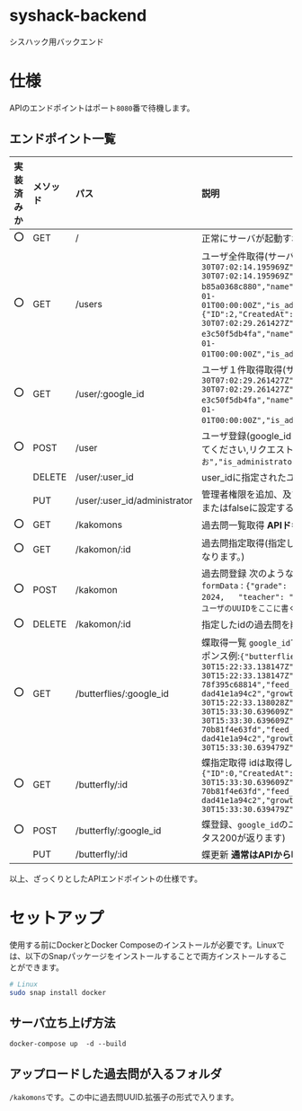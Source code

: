 # syshack-backend

シスハック用バックエンド
# 仕様
APIのエンドポイントはポート`8080`番で待機します。

## エンドポイント一覧

| 実装済みか | メソッド | パス                       | 説明                                                                 |
| :--------- | :------- | :------------------------- | :------------------------------------------------------------------- |
|     ⭕️      | GET      | /                          | 正常にサーバが起動すればOKを返す                                                        |
|     ⭕️     | GET      | /users                     | ユーザ全件取得(サーバからの応答例: `{"user":[{"ID":1,"CreatedAt":"2025-03-30T07:02:14.195969Z","UpdatedAt":"2025-03-30T07:02:14.195969Z","DeletedAt":null,"user_id":"0f9e68c2-72f5-47c9-b313-b85a0368c880","name":"かきくけこ","google_id":"def","previous_upload_date":"0001-01-01T00:00:00Z","is_administrator":false,"count_post":0,"feeding_butterfly_id":0},{"ID":2,"CreatedAt":"2025-03-30T07:02:29.261427Z","UpdatedAt":"2025-03-30T07:02:29.261427Z","DeletedAt":null,"user_id":"2136ff68-cebb-4468-a3f7-e3c50f5db4fa","name":"あいうえお","google_id":"abc","previous_upload_date":"0001-01-01T00:00:00Z","is_administrator":true,"count_post":0,"feeding_butterfly_id":0}]}`)                                                         |
|     ⭕️      | GET      | /user/:google_id            | ユーザ１件取得取得(サーバからの応答例:`{"ID":2,"CreatedAt":"2025-03-30T07:02:29.261427Z","UpdatedAt":"2025-03-30T07:02:29.261427Z","DeletedAt":null,"user_id":"2136ff68-cebb-4468-a3f7-e3c50f5db4fa","name":"あいうえお","google_id":"abc","previous_upload_date":"0001-01-01T00:00:00Z","is_administrator":true,"count_post":0,"feeding_butterfly_id":0}`)                                                         |
|     ⭕️     | POST     | /user                      | ユーザ登録(google_idとname(ユーザ名)をPOSTリクエストボディのJSONに含めて送信してください,リクエストボディの例:`{"google_id" : "abc","name":"あいうえお","is_administrator" : true}`) |
|            | DELETE   | /user/:user_id            | user_idに指定されたユーザ削除                                          |
|            | PUT      | /user/:user_id/administrator |  管理者権限を追加、及び削除します。レスポンスボディのIs_administratorフィールドをtrueまたはfalseに設定することで変更できます。                        |
|     ⭕️    | GET      | /kakomons                  | 過去問一覧取得 **APIドキュメントは[こちら](about_kakomons.md)** |
|     ⭕️     | GET      | /kakomon/:id              | 過去問指定取得(指定したidの過去問を取得します。これはファイルのダウンロードリンクになります。)                         |
|     ⭕️     | POST     | /kakomon                   | 過去問登録 次のような形でリクエストを送信してください: `file` : 過去問ファイル本体、`formData` : `{"grade": "B3",   "subject": "線形代数",   "title": "中間試験",   "year": 2024,   "teacher": "山田太郎",   "major": "kk", "upload_user_id" : "アップロードしたユーザのUUIDをここに書く"}`|
|     ⭕️     | DELETE   | /kakomon/:id              | 指定したidの過去問を削除します（削除の成功時にはHTTPステータス200が返ります。）                                               |
|     ⭕️     | GET      | /butterflies/:google_id | 蝶取得一覧 `google_id`で指定されたユーザに紐づく蝶一覧を取得します。サーバからのレスポンス例:`{"butterflies":[{"ID":0,"CreatedAt":"2025-03-30T15:22:33.138147Z","UpdatedAt":"2025-03-30T15:22:33.138147Z","DeletedAt":null,"id":"1a76bc87-cdd3-46e0-998b-78f395c68814","feed_user_id":"ac57f141-0259-408c-9de7-dad41e1a94c2","growth_stage":0,"color_id":0,"update_date":"2025-03-30T15:22:33.138028Z"},{"ID":0,"CreatedAt":"2025-03-30T15:33:30.639609Z","UpdatedAt":"2025-03-30T15:33:30.639609Z","DeletedAt":null,"id":"2e0e9262-9ced-4c74-9f67-70b81f4e63fd","feed_user_id":"ac57f141-0259-408c-9de7-dad41e1a94c2","growth_stage":0,"color_id":0,"update_date":"2025-03-30T15:33:30.639479Z"}]}`                                                            |
|     ⭕️     | GET      | /butterfly/:id            | 蝶指定取得  idは取得したい蝶のUUIDです。サーバーからのレスポンス例: `{"ID":0,"CreatedAt":"2025-03-30T15:33:30.639609Z","UpdatedAt":"2025-03-30T15:33:30.639609Z","DeletedAt":null,"id":"2e0e9262-9ced-4c74-9f67-70b81f4e63fd","feed_user_id":"ac57f141-0259-408c-9de7-dad41e1a94c2","growth_stage":0,"color_id":0,"update_date":"2025-03-30T15:33:30.639479Z"`                                                           |
|     ⭕️     | POST     | /butterfly/:google_id           | 蝶登録、`google_id`のユーザに紐づいた蝶を登録します。(成功時はサーバからHTTPステータス200が返ります)                                                           |
|            | PUT      | /butterfly/:id            | 蝶更新 **通常はAPIから呼ばれません**                                                              |


以上、ざっくりとしたAPIエンドポイントの仕様です。

# セットアップ
使用する前にDockerとDocker Composeのインストールが必要です。Linuxでは、以下のSnapパッケージをインストールすることで両方インストールすることができます。
```bash
# Linux
sudo snap install docker
```

## サーバ立ち上げ方法  
```
docker-compose up  -d --build 
```

## アップロードした過去問が入るフォルダ
`/kakomons`です。この中に過去問UUID.拡張子の形式で入ります。
